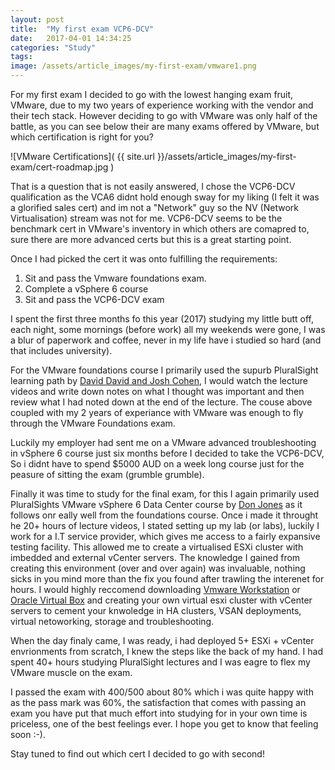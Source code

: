 ```yaml
---
layout: post
title:  "My first exam VCP6-DCV"
date:   2017-04-01 14:34:25
categories: "Study"
tags: 
image: /assets/article_images/my-first-exam/vmware1.png
---
```


For my first exam I decided to go with the lowest hanging exam fruit, VMware, due to my two years of experience working with the vendor and their tech stack. However deciding to go with VMware was only half of the battle, as you can see below their are many exams offered by VMware, but which certification is right for you?

![VMware Certifications](  {{ site.url }}/assets/article_images/my-first-exam/cert-roadmap.jpg )

That is a question that is not easily answered, I chose the VCP6-DCV qualification as the VCA6 didnt hold enough sway for my liking (I felt it was a glorified sales cert) and im not a "Network" guy so the NV (Network Virtualisation) stream was not for me. VCP6-DCV seems to be the benchmark cert in VMware's inventory in which others are comapred to, sure there are more advanced certs but this is a great starting point.

Once I had picked the cert it was onto fulfilling the requirements:
1. Sit and pass the Vmware foundations exam.
2. Complete a vSphere 6 course
3. Sit and pass the VCP6-DCV exam

I spent the first three months fo this year (2017) studying my little butt off, each night, some mornings (before work) all my weekends were gone, I was a blur of paperwork and coffee, never in my life have i studied so hard (and that includes university). 

For the VMware foundations course I primarily used the supurb PluralSight learning path by [David David and Josh Cohen](https://www.pluralsight.com/paths/vmware-vsphere-6-foundations), I would watch the lecture videos and write down notes on what I thought was important and then review what I had noted down at the end of the lecture. The couse above coupled with my 2 years of experiance with VMware was enough to fly through the VMware Foundations exam.

Luckily my employer had sent me on a VMware advanced troubleshooting in vSphere 6 course just six months before I decided to take the VCP6-DCV, So i didnt have to spend $5000 AUD on a week long course just for the peasure of sitting the exam (grumble grumble).

Finally it was time to study for the final exam, for this I again primarily used PluralSights VMware vSphere 6 Data Center course by [Don Jones](https://www.pluralsight.com/blog/it-ops/learning-path-vmware-vsphere-6-data-center-virtualization-vcp6-dcv) as it follows onr eally well from the foundations course. Once i made it throught he 20+ hours of lecture videos, I stated setting up my lab (or labs), luckily I work for a I.T service provider, which gives me access to a fairly expansive testing facility. This allowed me to create a virtualised ESXi cluster with imbedded and external vCenter servers. The knowledge I gained from creating this environment (over and over again) was invaluable, nothing sicks in you mind more than the fix you found after trawling the interenet for hours. I would highly reccomend downloading [Vmware Workstation](https://www.vmware.com/au/products/workstation.html) or [Oracle Virtual Box](https://www.virtualbox.org/) and creating your own virtual esxi cluster with vCenter servers to cement your knwoledge in HA clusters, VSAN deployments, virtual netoworking, storage and troubleshooting.

When the day finaly came, I was ready, i had deployed 5+ ESXi + vCenter envrionments from scratch, I knew the steps like the back of my hand. I had spent 40+ hours studying PluralSight lectures and I was eagre to flex my VMware muscle on the exam. 

I passed the exam with 400/500 about 80% which i was quite happy with as the pass mark was 60%, the satisfaction that comes with passing an exam you have put that much effort into studying for in your own time is priceless, one of the best feelings ever. I hope you get to know that feeling soon :-).

Stay tuned to find out which cert I decided to go with second!